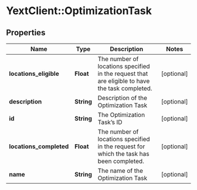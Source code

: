 # YextClient::OptimizationTask

## Properties
Name | Type | Description | Notes
------------ | ------------- | ------------- | -------------
**locations_eligible** | **Float** | The number of locations specified in the request that are eligible to have the task completed. | [optional] 
**description** | **String** | Description of the Optimization Task | [optional] 
**id** | **String** | The Optimization Task’s ID | [optional] 
**locations_completed** | **Float** | The number of locations specified in the request for which the task has been completed. | [optional] 
**name** | **String** | The name of the Optimization Task | [optional] 


